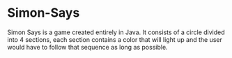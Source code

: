 # Simon-Says
Simon Says is a game created entirely in Java. It consists of a circle divided into 4 sections, each section contains a color that will light up and the user would have to follow that sequence as long as possible.
